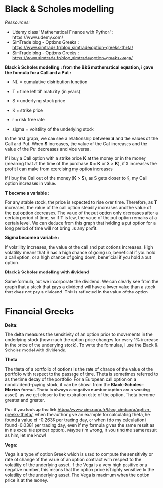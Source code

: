 # Black & Scholes modelling

*Ressources:*  
- Udemy class 'Mathematical Finance with Python' : https://www.udemy.com/
- SimTrade blog - Options Greeks : https://www.simtrade.fr/blog_simtrade/option-greeks-theta/
- SimTrade blog - Options Greeks : https://www.simtrade.fr/blog_simtrade/option-greeks-vega/


**Black & Scholes modelling : from the B&S mathematical equation, i gave the formula for a Call and a Put :**

- N() = cumulative distribution function 

- T = time left til' maturity (in years)

- S = underlying stock price  

- K = strike price  

- r = risk free rate  

- sigma = volatility of the underlying stock  


In the first graph, we can see a relationship between **S** and the values of the Call and Put. When **S** increases, the value of the Call increases and the value of the Put decreases and vice versa.  

If i buy a Call option with a strike price **K** at the money or in the money (meaning that at the time of the purchase **S** = **K** or **S** > **K**), if S increases the profit I can make from exercising my option increases 

If I buy the Call out of the money (**K** > **S**), as S gets closer to K, my Call option increases in value. 


**T become a variable :**  

For any stable stock, the price is expected to rise over time. Therefore, as **T** increases, the value of the call option steadily increases and the value of the put option decreases. The value of the put option only decreases after a certain period of time, so if **T** is low, the value of the put option remains at a certain level. We can deduce from this graph that holding a put option for a long period of time will not bring us any profit.

**Sigma become a variable :**  

If volatility increases, the value of the call and put options increases. High volatility means that S has a high chance of going up, beneficial if you hold a call option, or a high chance of going down, beneficial if you hold a put option.

**Black & Scholes modelling with dividend**  

Same formula, but we incorporate the dividend. We can clearly see from the graph that a stock that pays a dividend will have a lower value than a stock that does not pay a dividend. This is reflected in the value of the option
  

# Financial Greeks  

**Delta:**  

The delta measures the sensitivity of an option price to movements in the underlying stock (how much the option price changes for every 1% increase in the price of the underlying stock). To write the formulas, I use the Black & Scholes model with dividends. 

**Theta:**  

The theta of a portfolio of options is the rate of change of the value of the portfolio with respect to the passage of time. Theta is sometimes referred to as the time decay of the portfolio. For a European call option on a nondividend-paying stock, it can be shown from the **Black–Scholes–Merton** formul. Theta is always a negative number (option are a wasting asset), as we get closer to the expiration date of the option, Theta become greater and greater. 

Ps : if you look up the link https://www.simtrade.fr/blog_simtrade/option-greeks-theta/, when the author give an example for calculating theta, he found a value of -0.2636 per trading day, or when i do my calculation i found -0.0381 per trading day, even if my formula gives the same result as in his excel file (pricer option). Maybe I'm wrong, if you find the same result as him, let me know! 

**Vega:**  

Vega is a type of option Greek which is used to compute the sensitivity or rate of change of the value of an option contract with respect to the volatility of the underlying asset. If the Vega is a very high positive or a negative number, this means that the option price is highly sensitive to the volatility of the underlying asset. The Vega is maximum when the option price is at the money.











